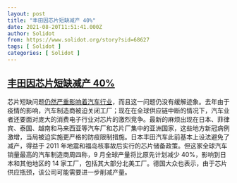 ```yaml
---
layout: post
title: "丰田因芯片短缺减产 40%"
date: 2021-08-20T11:51:41.000Z
author: Solidot
from: https://www.solidot.org/story?sid=68627
tags: [ Solidot ]
categories: [ Solidot ]
---
```

<!--1629460301000-->
[丰田因芯片短缺减产 40%](https://www.solidot.org/story?sid=68627)
------

<div>
芯片短缺问题<a href="https://cn.reuters.com/article/idCNKBS2FL09X">仍然严重影响着汽车行业</a>，而且这一问题仍没有缓解迹象。去年由于疫情的影响，汽车制造商被迫关闭工厂；现在在全球供应链中断的情况下，汽车业者还要面对庞大的消费电子行业对芯片的激烈竞争。最新的麻烦出现在日本、菲律宾、泰国、越南和马来西亚等汽车厂和芯片厂集中的亚洲国家，这些地方新冠病例激增，当局被迫实施更严格的防疫限制措施。日本丰田汽车此前基本上设法避免了减产，得益于 2011 年地震和福岛核事故后实行的芯片储备政策。但这家全球汽车销量最高的汽车制造商周四称，9 月全球产量将比原先计划减少 40%，影响到日本和其他地区的 14 家工厂，包括其大部分北美工厂。德国大众也表示，由于芯片供应瓶颈，该公司可能需要进一步削减产量。
</div>
